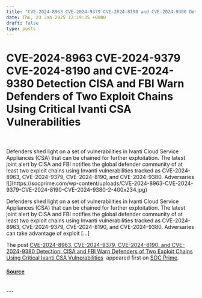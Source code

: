 ```yaml
---
title: "CVE-2024-8963 CVE-2024-9379 CVE-2024-8190 and CVE-2024-9380 Detection CISA and FBI Warn Defenders of Two Exploit Chains Using Critical Ivanti CSA Vulnerabilities"
date: Thu, 23 Jan 2025 12:19:35 +0000
draft: false
type: posts
---
```

# CVE-2024-8963 CVE-2024-9379 CVE-2024-8190 and CVE-2024-9380 Detection CISA and FBI Warn Defenders of Two Exploit Chains Using Critical Ivanti CSA Vulnerabilities

<br/>

<br/>
 Defenders shed light on a set of vulnerabilities in Ivanti Cloud Service Appliances (CSA) that can be chained for further exploitation. The latest joint alert by CISA and FBI notifies the global defender community of at least two exploit chains using Invanti vulnerabilities tracked as&#160;CVE-2024-8963, CVE-2024-9379, CVE-2024-8190, and CVE-2024-9380. Adversaries
<br/>
![](https://socprime.com/wp-content/uploads/CVE-2024-8963-CVE-2024-9379-CVE-2024-8190-CVE-2024-9380-2-400x234.jpg)

Defenders shed light on a set of vulnerabilities in Ivanti Cloud Service Appliances (CSA) that can be chained for further exploitation. The latest joint alert by CISA and FBI notifies the global defender community of at least two exploit chains using Invanti vulnerabilities tracked as CVE-2024-8963, CVE-2024-9379, CVE-2024-8190, and CVE-2024-9380. Adversaries can take advantage of exploit \[…\]

The post [CVE-2024-8963, CVE-2024-9379, CVE-2024-8190, and CVE-2024-9380 Detection: CISA and FBI Warn Defenders of Two Exploit Chains Using Critical Ivanti CSA Vulnerabilities](https://socprime.com/blog/detect-exploit-chains-leveraging-critical-ivanti-csa-vulnerabilities/)  appeared first on [SOC Prime](https://socprime.com).

#### [Source](https://socprime.com/blog/detect-exploit-chains-leveraging-critical-ivanti-csa-vulnerabilities/)

<br/>
---
